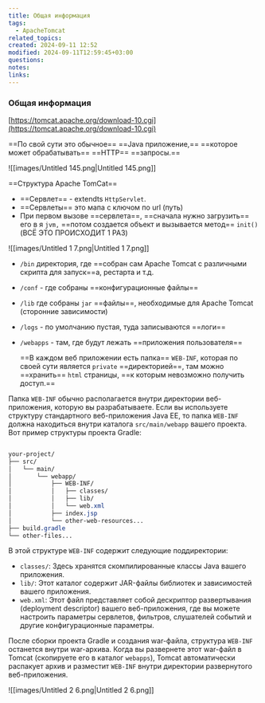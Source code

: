 ```yaml
---
title: Общая информация
tags:
  - ApacheTomcat
related_topics: 
created: 2024-09-11 12:52
modified: 2024-09-11T12:59:45+03:00
questions: 
notes: 
links: 
---
```

### Общая информация

[https://tomcat.apache.org/download-10.cgi](https://tomcat.apache.org/download-10.cgi)

==По свой сути это обычное== ==Java приложение,== ==которое может обрабатывать== ==HTTP== ==запросы.==

![[images/Untitled 145.png|Untitled 145.png]]

==Структура Apache TomCat==

- ==Сервлет== - extendts `HttpServlet`.
- ==Сервлеты== это мапа с ключом по url (путь)
- При первом вызове ==сервлета==, ==сначала нужно загрузить== его в я `jvm,` ==потом создается объект и вызывается метод== `init()` (ВСЁ ЭТО ПРОИСХОДИТ 1 РАЗ)

![[images/Untitled 1 7.png|Untitled 1 7.png]]

- `/bin` директория, где ==собран сам Apache Tomcat с различными скрипта для запуск==а, рестарта и т.д.
- `/conf` - где собраны ==конфигурационные файлы==
- `/lib` где собраны `jar` ==файлы==, необходимые для Apache Tomcat (сторонние зависимости)
- `/logs` - по умолчанию пустая, туда записываются ==логи==
- `/webapps` - там, где будут лежать ==приложения пользователя==  
      
      
    ==В каждом веб приложении есть папка== `WEB-INF`, которая по своей сути является `private` ==директорией==, там можно ==хранить== `html` страницы, ==к которым невозможно получить доступ.==

Папка `WEB-INF` обычно располагается внутри директории веб-приложения, которую вы разрабатываете. Если вы используете структуру стандартного веб-приложения Java EE, то папка `WEB-INF` должна находиться внутри каталога `src/main/webapp` вашего проекта. Вот пример структуры проекта Gradle:

```CSS

your-project/
├── src/
│   └── main/
│       └── webapp/
│           ├── WEB-INF/
│           │   ├── classes/
│           │   ├── lib/
│           │   └── web.xml
│           ├── index.jsp
│           └── other-web-resources...
├── build.gradle
└── other-files...

```

В этой структуре `WEB-INF` содержит следующие поддиректории:

- `classes/`: Здесь хранятся скомпилированные классы Java вашего приложения.
- `lib/`: Этот каталог содержит JAR-файлы библиотек и зависимостей вашего приложения.
- `web.xml`: Этот файл представляет собой дескриптор развертывания (deployment descriptor) вашего веб-приложения, где вы можете настроить параметры сервлетов, фильтров, слушателей событий и другие конфигурационные параметры.

После сборки проекта Gradle и создания war-файла, структура `WEB-INF` останется внутри war-архива. Когда вы развернете этот war-файл в Tomcat (скопируете его в каталог `webapps`), Tomcat автоматически распакует архив и разместит `WEB-INF` внутри директории развернутого веб-приложения.

![[images/Untitled 2 6.png|Untitled 2 6.png]]

  
